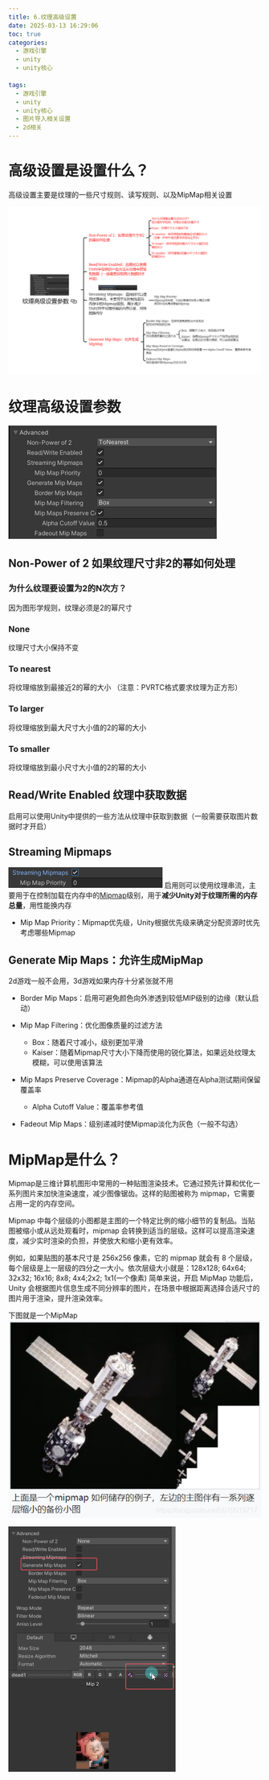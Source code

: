 ```yaml
---
title: 6.纹理高级设置
date: 2025-03-13 16:29:06
toc: true
categories:
  - 游戏引擎
  - unity
  - unity核心

tags:
  - 游戏引擎
  - unity
  - unity核心
  - 图片导入相关设置
  - 2d相关
---
```


# 高级设置是设置什么？
高级设置主要是纹理的一些尺寸规则、读写规则、以及MipMap相关设置

![](6.纹理高级设置/纹理高级设置参数.png)


# 纹理高级设置参数
![](6.纹理高级设置/file-20250313163747440.png)

## Non-Power of 2 如果纹理尺寸非2的幂如何处理

### 为什么纹理要设置为2的N次方？
因为图形学规则，纹理必须是2的幂尺寸

### None
纹理尺寸大小保持不变

### To nearest
将纹理缩放到最接近2的幂的大小
（注意：PVRTC格式要求纹理为正方形）

### To larger
将纹理缩放到最大尺寸大小值的2的幂的大小

### To smaller
将纹理缩放到最小尺寸大小值的2的幂的大小

## Read/Write Enabled 纹理中获取数据
启用可以使用Unity中提供的一些方法从纹理中获取到数据（一般需要获取图片数据时才开启）

## Streaming Mipmaps
![](6.纹理高级设置/file-20250313164159098.png)
启用则可以使用纹理串流，主要用于在控制加载在内存中的[Mipmap](#mipmap是什么)级别，用于**减少Unity对于纹理所需的内存总量**，用性能换内存

- Mip Map Priority：Mipmap优先级，Unity根据优先级来确定分配资源时优先考虑哪些Mipmap

## Generate Mip Maps：允许生成MipMap
2d游戏一般不会用，3d游戏如果内存十分紧张就不用
- Border Mip Maps：启用可避免颜色向外渗透到较低MIP级别的边缘（默认启动）

- Mip Map Filtering：优化图像质量的过滤方法
    - Box：随着尺寸减小，级别更加平滑
    - Kaiser：随着Mipmap尺寸大小下降而使用的锐化算法，如果远处纹理太模糊，可以使用该算法

- Mip Maps Preserve Coverage：Mipmap的Alpha通道在Alpha测试期间保留覆盖率
    - Alpha Cutoff Value：覆盖率参考值

- Fadeout Mip Maps：级别递减时使Mipmap淡化为灰色（一般不勾选）


# MipMap是什么？
Mipmap是三维计算机图形中常用的一种贴图渲染技术。它通过预先计算和优化一系列图片来加快渲染速度，减少图像锯齿。这样的贴图被称为 mipmap，它需要占用一定的内存空间。

Mipmap 中每个层级的小图都是主图的一个特定比例的缩小细节的复制品。当贴图被缩小或从远处观看时，mipmap 会转换到适当的层级。这样可以提高渲染速度，减少实时渲染的负担，并使放大和缩小更有效率。

例如，如果贴图的基本尺寸是 256x256 像素，它的 mipmap 就会有 8 个层级，每个层级是上一层级的四分之一大小。依次层级大小就是：128x128; 64x64; 32x32; 16x16; 8x8; 4x4;2x2; 1x1(一个像素)
简单来说，开启 MipMap 功能后，Unity 会根据图片信息生成不同分辨率的图片，在场景中根据距离选择合适尺寸的图片用于渲染，提升渲染效率。

下图就是一个MipMap
![](6.纹理高级设置/Pasted%20image%2020240424004355.png)

![](6.纹理高级设置/file-20250313164748152.png)